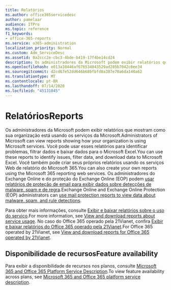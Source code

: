 ```yaml
---
title: Relatórios
ms.author: office365servicedesc
author: pamelaar
audience: ITPro
ms.topic: reference
f1_keywords:
- office-365-reports
ms.service: o365-administration
localization_priority: Normal
ms.custom: Adm_ServiceDesc
ms.assetid: 0a2ccc2e-cbc3-4bde-b419-17f4be14cd24
description: Os administradores da Microsoft podem exibir relatórios que mostram como sua organização está usando os serviços da Microsoft. Você pode usar esses relatórios para identificar problemas, filtrar dados e baixar dados para o Microsoft Excel. Você também pode criar seus próprios relatórios usando os serviços Web de relatório do Microsoft 365. Os administradores do Exchange Online e do proteção do Exchange Online (EOP) podem usar relatórios de proteção de email para exibir dados sobre detecções de malware, spam e de regra.
ms.openlocfilehash: e013a38446af676534043529ad285b7042c6ee34
ms.sourcegitcommit: d2cd67e52dd646b68bfbfd8a387e70a6da140a62
ms.translationtype: MT
ms.contentlocale: pt-BR
ms.lasthandoff: 07/14/2020
ms.locfileid: "45131845"
---
```

# <a name="reports"></a><span data-ttu-id="40184-106">Relatórios</span><span class="sxs-lookup"><span data-stu-id="40184-106">Reports</span></span>

<span data-ttu-id="40184-107">Os administradores da Microsoft podem exibir relatórios que mostram como sua organização está usando os serviços da Microsoft.</span><span class="sxs-lookup"><span data-stu-id="40184-107">Administrators of Microsoft can view reports showing how your organization is using Microsoft services.</span></span> <span data-ttu-id="40184-108">Você pode usar esses relatórios para identificar problemas, filtrar dados e baixar dados para o Microsoft Excel.</span><span class="sxs-lookup"><span data-stu-id="40184-108">You can use these reports to identify issues, filter data, and download data to Microsoft Excel.</span></span> <span data-ttu-id="40184-109">Você também pode criar seus próprios relatórios usando os serviços Web de relatório do Microsoft 365.</span><span class="sxs-lookup"><span data-stu-id="40184-109">You can also create your own reports using the Microsoft 365 reporting web services.</span></span> <span data-ttu-id="40184-110">Os administradores do Exchange Online e do proteção do Exchange Online (EOP) podem [usar relatórios de proteção de email para exibir dados sobre detecções de malware, spam e de regra](https://go.microsoft.com/fwlink/p/?LinkId=401102).</span><span class="sxs-lookup"><span data-stu-id="40184-110">Exchange Online and Exchange Online Protection (EOP) administrators can [use mail protection reports to view data about malware, spam, and rule detections](https://go.microsoft.com/fwlink/p/?LinkId=401102).</span></span>
  
<span data-ttu-id="40184-111">Para obter mais informações, consulte [Exibir e baixar relatórios sobre o uso do serviço](https://go.microsoft.com/fwlink/p/?LinkID=270182).</span><span class="sxs-lookup"><span data-stu-id="40184-111">For more information, see [View and download reports about service usage](https://go.microsoft.com/fwlink/p/?LinkID=270182).</span></span> <span data-ttu-id="40184-112">No caso do Office 365 operado pela 21Vianet, confira [Exibir e baixar relatórios do Office 365 operado pela 21Vianet](https://go.microsoft.com/fwlink/?LinkID=733348&amp;clcid=0x409).</span><span class="sxs-lookup"><span data-stu-id="40184-112">For Office 365 operated by 21Vianet, see [View and download reports for Office 365 operated by 21Vianet](https://go.microsoft.com/fwlink/?LinkID=733348&amp;clcid=0x409).</span></span>
  
## <a name="feature-availability"></a><span data-ttu-id="40184-113">Disponibilidade de recursos</span><span class="sxs-lookup"><span data-stu-id="40184-113">Feature availability</span></span>

<span data-ttu-id="40184-114">Para exibir a disponibilidade de recursos nos planos, consulte [Microsoft 365 and Office 365 Platform Service Description](office-365-platform-service-description.md).</span><span class="sxs-lookup"><span data-stu-id="40184-114">To view feature availability across plans, see [Microsoft 365 and Office 365 platform service description](office-365-platform-service-description.md).</span></span>
  

